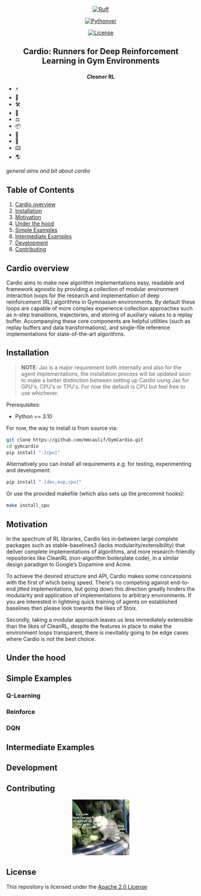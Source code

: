 
<div align="center">

[![Ruff](https://img.shields.io/endpoint?url=https://raw.githubusercontent.com/astral-sh/ruff/main/assets/badge/v2.json)](https://github.com/astral-sh/ruff)

[![Pythonver](https://img.shields.io/badge/License-Apache%202.0-orange.svg)](https://www.python.org/doc/versions/)

[![License](https://img.shields.io/badge/python-3.10-blue)](https://github.com/mmcaulif/GymCardio/blob/main/LICENSE.txt)

</div>

<h2 align="center">
    <p>Cardio: Runners for Deep Reinforcement Learning in Gym Environments</p>
</h2>

<div align="center">

**_Cleaner_ RL**

</div>

<!-- Overview -->
- ⚡️
- 🐍
- 🛠️
- 🤝
- ⚖️
- 📦
- 🔧
- 📏
- ⌨️
- 🌎

_general aims and bit about cardio_
<!-- End overview -->

## Table of Contents
1. [Cardio overview](#cardio-overview)
1. [Installation](#installation)
1. [Motivation](#motivation)
1. [Under the hood](#under-the-hood)
1. [Simple Examples](#simple-examples)
1. [Intermediate Examples](#intermediate-examples)
1. [Development](#development)
1. [Contributing](#contributing)

## Cardio overview
Cardio aims to make new algorithm implementations easy, readable and framework agnostic by providing a collection of modular environment interaction loops for the research and implementation of deep reinforcement (RL) algorithms in Gymnasium environments. By default these loops are capable of more complex experience collection approaches such as n-step transitions, trajectories, and storing of auxiliary values to a replay buffer. Accompanying these core components are helpful utilities (such as replay buffers and data transformations), and single-file reference implementations for state-of-the-art algorithms.


## Installation
> **NOTE**: Jax is a major requirement both internally and also for the agent implementations, the installation process will be updated soon to make a better distinction between setting up Cardio using Jax for GPU's, CPU's or TPU's. For now the default is CPU but feel free to use whichever.

Prerequisites:
* Python == 3.10

For now, the way to install is from source via:
```bash
git clone https://github.com/mmcaulif/GymCardio.git
cd gymcardio
pip install ".[cpu]"
```

Alternatively you can install all requirements e.g. for testing, experimenting and development:
```bash
pip install ".[dev,exp,cpu]"
```

Or use the provided makefile (which also sets up the precommit hooks):
```bash
make install_cpu
```

## Motivation
In the spectrum of RL libraries, Cardio lies in-between large complete packages such as stable-baselines3 (lacks modularity/extensibility) that deliver complete implementations of algorithms, and more research-friendly repositories like CleanRL (non-algorithm boilerplate code), in a similar design paradigm to Google’s Dopamine and Acme.

To achieve the desired structure and API, Cardio makes some concessions with the first of which being speed. There's no  competing against end-to-end jitted implementations, but going down this direction greatly hinders the modularity and application of implementations to arbitrary environments. If you are interested in lightning quick training of agents on established baselines then please look towards the likes of Stoix.

Secondly, taking a modular approach leaves us less immediately extensible than the likes of CleanRL, despite the features in place to make the environment loops transparent, there is inevitably going to be edge cases where Cardio is not the best choice.


## Under the hood

## Simple Examples

### Q-Learning

### Reinforce

### DQN

## Intermediate Examples

## Development

## Contributing
<!-- You'll need to change the relative path once making this the actual readme -->
<p align="center">
    <a href="images/cat_pr_image.jpg">
        <img src="images/cat_pr_image.jpg" alt="Cat pull request image" width="30%"/>
    </a>
</p>

## License
This repository is licensed under the [Apache 2.0 License](https://github.com/mmcaulif/GymCardio/blob/main/LICENSE.txt)
